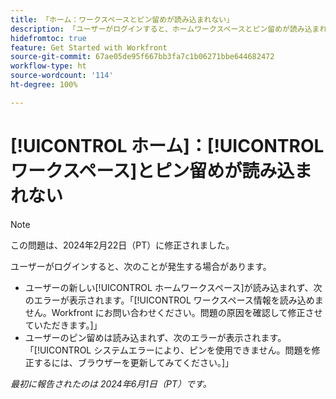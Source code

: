 ```yaml
---
title: 「ホーム：ワークスペースとピン留めが読み込まれない」
description: 「ユーザーがログインすると、ホームワークスペースとピン留めが読み込まれず、エラーメッセージが表示されます。」
hidefromtoc: true
feature: Get Started with Workfront
source-git-commit: 67ae05de95f667bb3fa7c1b06271bbe644682472
workflow-type: ht
source-wordcount: '114'
ht-degree: 100%

---
```



# [!UICONTROL ホーム]：[!UICONTROL ワークスペース]とピン留めが読み込まれない

>[!NOTE]
>
>この問題は、2024年2月22日（PT）に修正されました。

ユーザーがログインすると、次のことが発生する場合があります。

* ユーザーの新しい[!UICONTROL ホームワークスペース]が読み込まれず、次のエラーが表示されます。「[!UICONTROL ワークスペース情報を読み込めません。Workfront にお問い合わせください。問題の原因を確認して修正させていただきます。]」
* ユーザーのピン留めは読み込まれず、次のエラーが表示されます。「[!UICONTROL システムエラーにより、ピンを使用できません。問題を修正するには、ブラウザーを更新してみてください。]」

_最初に報告されたのは 2024年6月1日（PT）です。_
